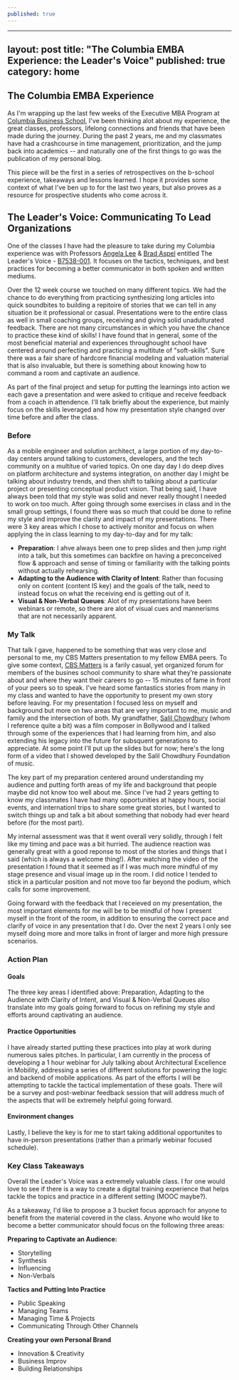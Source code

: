 ```yaml
---
published: true
---
```


---
layout: post
title: "The Columbia EMBA Experience: the Leader's Voice"
published: true
category: home
---

## The Columbia EMBA Experience

As I'm wrapping up the last few weeks of the Executive MBA Program at [Columbia Business School](http://gsb.columbia.edu/), I've been thinking alot about my experience, the great classes, professors, lifelong connections and friends that have been made during the journey. During the past 2 years, me and my classmates have had a crashcourse in time management, prioritization, and the jump back into academics -- and naturally one of the first things to go was the publication of my personal blog. 

This piece will be the first in a series of retrospectives on the b-school experience, takeaways and lessons learned. I hope it provides some context of what I've ben up to for the last two years, but also proves as a resource for prospective students who come across it.

## The Leader's Voice: Communicating To Lead Organizations

One of the classes I have had the pleasure to take during my Columbia experience was with Professors [Angela Lee](https://www.linkedin.com/in/angela37) & [Brad Aspel](https://www.linkedin.com/pub/brad-aspel/1/119/ab2) entitled The Leader's Voice - [B7538-001](https://www8.gsb.columbia.edu/courses/emba/2015/spring/b7538-001). It focuses on the tactics, techniques, and best practices for becoming a better communicator in both spoken and written mediums. 

Over the 12 week course we touched on many different topics. We had the chance to do everything from practicing synthesizing long articles into quick soundbites to building a repitoire of stories that we can tell in any situation be it professional or casual. Presentations were to the entire class as well in small coaching groups, receiving and giving solid unadulturated feedback. There are not many circumstances in which you have the chance to practice these kind of skills! I have found that in general, some of the most beneficial material and experiences throughought school have centered around perfecting and practicing a multitute of "soft-skills". Sure there was a fair share of hardcore financial modeling and valuation material that is also invaluable, but there is something about knowing how to command a room and captivate an audience.

As part of the final project and setup for putting the learnings into action we each gave a presentation and were asked to critique and receive feedback from a coach in attendence. I'll talk briefly about the experience, but mainly focus on the skills leveraged and how my presentation style changed over time before and after the class.

### Before
As a mobile engineer and solution architect, a large portion of my day-to-day centers around talking to customers, developers, and the tech community on a multitue of varied topics. On one day day I do deep dives on platform architecture and systems integration, on another day I might be talking about industry trends, and then shift to talking about a particular project or presenting conceptual product vision. That being said, I have always been told that my style was solid and never really thought I needed to work on too much. After going through some exercises in class and in the small group settings, I found there was so much that could be done to refine my style and improve the clarity and impact of my presentations. There were 3 key areas which I chose to actively monitor and focus on when applying the in class learning to my day-to-day and for my talk: 

- **Preparation**: I ahve always been one to prep slides and then jump right into a talk, but this sometimes can backfire on having a preconceived flow & approach and sense of timing or familiarity with the talking points without actually rehearsing.
- **Adapting to the Audience with Clarity of Intent**: Rather than focusing only on content (content IS key) and the goals of the talk, need to instead focus on what the receiving end is getting out of it.
- **Visual & Non-Verbal Queues**: Alot of my presentations have been webinars or remote, so there are alot of visual cues and mannerisms that are not necessarily apparent.

### My Talk
That talk I gave, happened to be something that was very close and personal to me, my CBS Matters presentation to my fellow EMBA peers. To give some context, [CBS Matters](https://www.youtube.com/watch?v=-826mEdXyCY) is a farily casual, yet organized forum for members of the busines school community to share what they’re passionate about and where they want their careers to go -- 15 minutes of fame in front of your peers so to speak. I've heard some fantastics stories from many in my class and wanted to have the opportunity to present my own story before leaving. For my presentation I focused less on myself and background but more on two areas that are very important to me, music and family and the intersection of both. My grandfather, [Salil Chowdhury](http://en.wikipedia.org/wiki/Salil_Chowdhury) (whom I reference quite a bit) was a film composer in Bollywood and I talked through some of the experiences that I had learning from him, and also extending his legacy into the future for subsquent generations to appreciate. At some point I'll put up the slides but for now; here's the long form of a video that I showed developed by the Salil Chowdhury Foundation of music.

The key part of my preparation centered around understanding my audience and putting forth areas of my life and background that people maybe did not know too well about me. Since I've had 2 years getting to know my classmates I have had many opportunities at happy hours, social events, and internationl trips to share some great stories, but I wanted to switch things up and talk a bit about something that nobody had ever heard before (for the most part). 

My internal assessment was that it went overall very solidly, through I felt like my timing and pace was a bit hurried. The audience reaction was generally great with a good reponse to most of the stories and things that I said (which is always a welcome thing!). After watching the video of the presentation I found that it seemed as if I was much more mindful of my stage presence and visual image up in the room. I did notice I tended to stick in a particular position and not move too far beyond the podium, which calls for some improvement. 

Going forward with the feedback that I receieved on my presentation, the most important elements for me will be to be mindful of how I present myself in the front of the room, in addition to ensuring the correct pace and clarify of voice in any presentation that I do. Over the next 2 years I only see myself doing more and more talks in front of larger and more high pressure scenarios.

### Action Plan

#### Goals
The three key areas I identified above: Preparation, Adapting to the Audience with Clarity of Intent, and Visual & Non-Verbal Queues also translate into my goals going forward to focus on refining my style and efforts around captivating an audience.

#### Practice Opportunities
I have already started putting these practices into play at work during numerous sales pitches. In particular, I am currently in the process of developing a 1 hour webinar for July talking about Architectural Excellence in Mobility, addressing a series of different solutions for powering the logic and backend of mobile applications. As part of the efforts I will be attempting to tackle the tactical implementation of these goals. There will be a survey and post-webinar feedback session that will address much of the aspects that will be extremely helpful going forward.

#### Environment changes
Lastly, I believe the key is for me to start taking additional opportunites to have in-person presentations (rather than a primarly webinar focused schedule). 

### Key Class Takeaways
Overall the Leader's Voice was a extremely valuable class. I for one would love to see if there is a way to create a digital training experience that helps tackle the topics and practice in a different setting (MOOC maybe?). 

As a takeaway, I'd like to propose a 3 bucket focus approach for anyone to benefit from the material covered in the class. Anyone who would like to become a better communicator should focus on the following three areas:

**Preparing to Captivate an Audience:**
- Storytelling
- Synthesis
- Influencing
- Non-Verbals

**Tactics and Putting Into Practice**
- Public Speaking
- Managing Teams
- Managing Time & Projects
- Communicating Through Other Channels

**Creating your own Personal Brand**
- Innovation & Creativity
- Business Improv
- Building Relationships